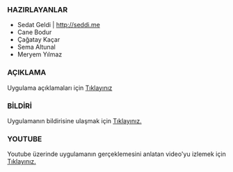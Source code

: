 ### HAZIRLAYANLAR

- Sedat Geldi | http://seddi.me
- Cane Bodur
- Çağatay Kaçar
- Sema Altunal
- Meryem Yılmaz

### AÇIKLAMA

Uygulama açıklamaları için [Tıklayınız](http://github.com/19bal/cv-code/tree/master/01-el_sikisma)
### BİLDİRİ

Uygulamanın bildirisine ulaşmak için [Tıklayınız.]([Tıklayınız.]://docs.google.com/a/bil.omu.edu.tr/file/d/0B6inE3EkDgNsZkV2aHlpMGllNFk/edit)

### YOUTUBE

Youtube üzerinde uygulamanın gerçeklemesini anlatan video'yu izlemek için [Tıklayınız.](http://www.youtube.com/watch?v=AHEStKJzAaM)
